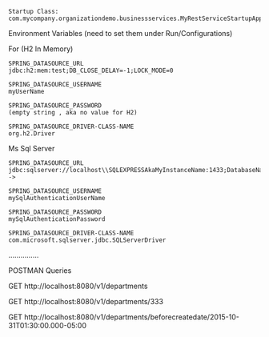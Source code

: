 
    Startup Class:
    com.mycompany.organizationdemo.businessservices.MyRestServiceStartupApplication

Environment Variables (need to set them under Run/Configurations)

For (H2 In Memory)

    SPRING_DATASOURCE_URL
    jdbc:h2:mem:test;DB_CLOSE_DELAY=-1;LOCK_MODE=0

    SPRING_DATASOURCE_USERNAME
    myUserName

    SPRING_DATASOURCE_PASSWORD
    (empty string , aka no value for H2)

    SPRING_DATASOURCE_DRIVER-CLASS-NAME
    org.h2.Driver

Ms Sql Server

    SPRING_DATASOURCE_URL
    jdbc:sqlserver://localhost\\SQLEXPRESSAkaMyInstanceName:1433;DatabaseName=MyDatabaseDB;"/>-->

    SPRING_DATASOURCE_USERNAME
    mySqlAuthenticationUserName
    
    SPRING_DATASOURCE_PASSWORD
    mySqlAuthenticationPassword
    
    SPRING_DATASOURCE_DRIVER-CLASS-NAME
    com.microsoft.sqlserver.jdbc.SQLServerDriver
    
...............

POSTMAN Queries

GET
http://localhost:8080/v1/departments

GET
http://localhost:8080/v1/departments/333

GET
http://localhost:8080/v1/departments/beforecreatedate/2015-10-31T01:30:00.000-05:00